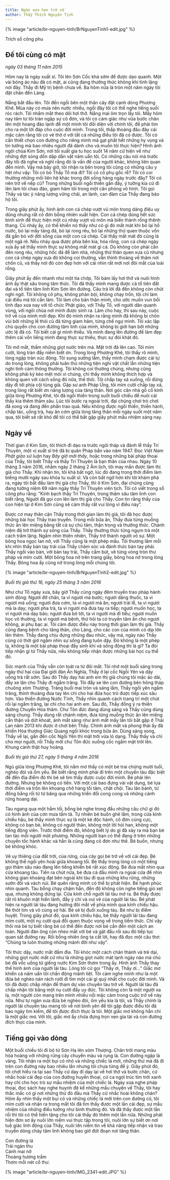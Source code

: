 ```yaml
---
title: Ngàn xưa hẹn trở về
author: Thầy Thích Nguyên Tịnh
---
```


{% image "article/br-nguyen-tinh/BrNguyenTinh1-edit.jpg" %}

<p class="editors-note">Trích sổ công phu</p>

## Để tôi cùng có mặt

*ngày 03 tháng 11 năm 2015*

Hôm nay là ngày xuất sĩ. Tôi lên Sơn Cốc khá sớm để được dạo quanh. Một vài bóng áo nâu đã có mặt, ai cũng đang thưởng thức không khí tĩnh lặng nơi đây. Thầy đi Mỹ trị bệnh chưa về. Ba hôm nữa là tròn một năm ngày tôi đặt chân đến Làng.

Nắng bắt đầu lên. Tôi đến ngồi bên một thân cây đặt cạnh dòng Phương Khê. Mùa này có mưa nên nước nhiều, ngồi đây tôi có thể nghe tiếng suối róc rách. Tôi nhắm mắt theo dõi hơi thở. Nắng mai ôm trọn lấy tôi. Mấy hôm nay tâm tư tôi tràn ngập sự cô đơn, và tôi có cảm giác như vừa bước chân lên một hoang đảo lạnh để một mình tôi đối diện với chính tôi, để phải tìm cho ra một lời đáp cho cuộc đời mình. Trong tôi, thấp thoáng đâu đây cái mặc cảm rằng tôi có vẻ thờ ơ với tất cả những điều tôi đã có được. Tôi có cần thiết chọn con đường cho riêng mình mà gạt phắt hết những hy vọng và tin tưởng mà bao nhiêu người đã dành cho và muốn tôi thực hiện? Hình ảnh ngôi chùa Kim Sơn, nơi tôi xuất gia tu học suốt 14 năm cứ hiện về như những đợt sóng dồn dập dằn vặt năm uẩn tôi. Có những câu nói mà trước đây tôi đã nghe và nghĩ rằng đó là vấn đề của người khác, không liên quan đến mình. Vậy mà bây giờ, tôi nhận ra bên trong tôi cũng có những câu y hệt như vậy: Tôi có bỏ Thầy Tổ mà đi? Tôi có cô phụ gốc rễ? Tôi có coi thường những mối liên hệ khác trong đời sống hàng ngày trước đây? Tôi có nên trở về nếp cũ? Trong những buổi ngồi thiền gần đây, ý tưởng kia cứ đi lên làm tôi chao đảo, giam hãm tôi trong một căn phòng vô hình. Tôi gọi Thầy và tác ý năng lượng vững chãi, an lành, can đảm của Thầy đang bảo hộ tôi.

Trong giây phút ấy, hình ảnh con cá chép vượt vũ môn trong dáng điệu uy dũng nhưng rất cô đơn bỗng nhiên xuất hiện. Con cá chép dùng hết sức bình sinh để thực hiện một cú nhảy vượt vũ môn mà biến thành rồng thênh thang. Cú nhảy ấy, có thể khiến nó thấy như có gì đó mất mát khi bỏ lại hồ nước, bỏ lại mấy tảng đá, bỏ lại rong rêu, bỏ lại những thứ quen thuộc vốn đã gắn bó với đời sống của một con cá chép. Cái thấy mất mát đó cũng là một ngã rẽ. Nếu nhảy qua được phía bên kia, hóa rồng, con cá chép ngày xưa ấy sẽ thấy mình thực sự không mất mát gì cả. Dù không còn phải cần đến rong rêu, những hốc đá để làm nhà, những thứ thân quen xưa cũ nhưng con cá chép ngày xưa đó không coi thường, vẫn thỉnh thoảng về thăm nơi chốn cũ, và thấy nơi đó còn đẹp hơn với cái nhìn rất mới nơi đôi mắt của loài rồng.

Giây phút ấy đến nhanh như một tia chớp. Tôi bám lấy hơi thở và nuôi hình ảnh ấy thật sâu trong tâm thức. Tôi đã thấy mình mang được cả tổ tiên đất đai và tổ tiên tâm linh Kim Sơn lên đường. Câu trả lời đã đến không còn chút nghi ngờ. Tôi không cô phụ, không phản bội, không chạy trốn, tôi chỉ làm cái điều mà tôi cần làm. Tôi làm cho bản thân mình, cho ước muốn vun bồi tình đạo xưa nay với tổ chức Phật giáo, với Thầy Tổ, với người dân quanh vùng, với ngôi chùa nơi mình được sinh ra. Làm cho hay, thì sau này, cuộc trở về của mình mới đẹp. Khi đó mình nhận ra rằng mình đã không bị chôn vùi bởi những lề thói cũ đã từng giam hãm, từng chế ngự mình. Tôi xác lập chủ quyền cho con đường tâm linh của mình, không bị giới hạn bởi những ước lệ đã có. Tôi biết cái gì mình thiếu. Và mình đang lên đường để làm đẹp thêm cái vốn liếng mình đang thực sự thiếu, thực sự đói khát đó.

Tôi mở mắt, thấm những giọt nước trên má. Mặt trời đã lên cao. Tôi mỉm cười, lòng tràn đầy niềm biết ơn. Trong lòng Phương Khê, tôi thấy rõ mình, lòng ngập tràn xúc động. Tôi sung sướng lắm, thấy mình chạm được cái tự do trong lòng, không phải tuân thủ những tiện nghi vật chất lẫn những tiện nghi tình cảm thông thường. Tôi không coi thường chúng, nhưng cũng không phải kỳ kèo mệt mỏi vì chúng, chỉ thấy mình không thích hợp và không quen với cách sống đó nữa, thế thôi. Tôi chắp tay xá xuống, rồi đứng dậy đi tới phía cội tùng già. Gặp sư anh Pháp Ứng, tôi mỉm cười chắp tay xá, trong lòng rất biết ơn năng lượng của tăng thân. Nơi góc căn nhà gỗ cổ kính giữa lòng Phương Khê, tôi đã ngồi thiền trong suốt buổi chiều để nuôi cái thấy kia thêm thâm sâu. Lúc tôi bước ra ngoài trời, đại chúng chơi trò chơi đã xong và đang đến phần trao quà. Nếu không được ngồi thiền, thiền hành, chấp tác, uống trà, hay ăn cơm giữa lòng tăng thân mỗi ngày suốt một năm qua, tôi biết sẽ rất khó để tôi có thể bắt gặp giây phút mầu nhiệm sáng nay.

## Ngày về

Thời gian ở Kim Sơn, tôi thích đi dạo ra trước ngôi tháp và đảnh lễ thầy Trí Thuyên, một vị xuất sĩ trẻ đã bị quân Pháp bắn vào năm 1947. Đọc *Việt Nam Phật giáo sử luận* hay *Bây giờ mới thấy*, hoặc trong những bài pháp thoại của Thầy, tôi biết Thầy và thầy Trí Thuyên là bạn thân của nhau. Ngày 10 tháng 3 năm 2016, nhằm ngày 2 tháng 2 Âm lịch, tôi may mắn được làm thị giả cho Thầy. Khi nhận tin, tôi khá bất ngờ, lúc đó đang trong thời điểm làm biếng mười ngày sau khóa tu xuất sĩ. Và còn bất ngờ hơn khi tôi khám phá ra, ngày tôi bắt đầu làm thị giả cho Thầy, thì ở Kim Sơn, đại chúng cũng đang tưởng niệm 69 năm ngày thầy Trí Thuyên viên tịch. Tôi có viết trong sổ công phu rằng: “Kính bạch thầy Trí Thuyên, trong thâm sâu tâm linh con biết rằng, Người đã gọi con lên làm thị giả cho Thầy. Con tin rằng thầy của con hiện tại ở Kim Sơn cũng sẽ cảm thấy rất vui lòng vì điều này”.

Được cơ may thân cận Thầy trong thời gian làm thị giả, tôi đã học được những bài học Thầy trao truyền. Trong mỗi bữa ăn, Thầy đưa từng muỗng thức ăn lên miệng bằng tất cả sự chú tâm, thận trọng và thưởng thức. Chánh niệm đã trở thành sự sống của Thầy. Thầy thưởng thức từng ngụm trà một cách trầm lặng. Ngắm nhìn thiên nhiên, Thầy trở thành người vô sự. Một bông hoa ngọc lan nở, với Thầy cũng là một phép mầu. Tôi thương lắm mỗi khi nhìn thấy bàn tay trái của Thầy chăm sóc và đánh thức bàn tay phải. Thầy ngồi vào bàn, với bàn tay trái, Thầy cầm bút, vẽ từng vòng tròn thư pháp và mỉm cười. Một bông hoa nở trên trang giấy, bông hoa nở trong lòng Thầy. Bông hoa ấy cũng nở trong lòng mỗi chúng tôi.

{% image "article/br-nguyen-tinh/BrNguyenTinh2-edit.jpg" %}

*Buổi thị giả thứ 16, ngày 25 tháng 3 năm 2016*

Như chư Tổ ngày xưa, bây giờ Thầy cũng ngày đêm truyền trao pháp hành sinh động: Ngươi đỡ chân, ta vì ngươi mà bước; ngươi dâng thuốc, ta vì ngươi mà uống; ngươi đưa cơm, ta vì ngươi mà ăn; ngươi trái lễ, ta vì ngươi mà la dạy; ngươi pha trà, ta vì ngươi mà đưa tay ra tiếp; ngươi muốn học, ta vì ngươi mà dạy bảo; ngươi đưa bô tới, ta vì người mà đi tiểu; ngươi muốn học vô thường, ta vì ngươi mà bệnh, thử hỏi ta có truyền tâm ấn cho ngươi không, ai phụ bạc ai. Tôi cảm được điều này trong thời gian làm thị giả. Thầy cũng đang bệnh cho tăng thân, cho Làng, cho các con của mình có dịp lớn lên thêm. Thầy đang chịu đựng những đau nhức, vậy mà, ngày nào Thầy cũng có thời giờ ngắm nhìn sự sống đang tuôn dậy. Đó không là một phép lạ, không là một bài pháp thoại đầy sinh khí và sống động thì là gì? Ta đòi tiếp nhận gì từ Thầy nữa, nếu không tiếp nhận được những bài học cụ thể đó.

Sức mạnh của Thầy vẫn còn toát ra từ đôi mắt. Tôi nhớ một buổi sáng trong ngày thứ hai của Đại giới đàn Ân Nghĩa, Thầy ở lại cốc Ngồi Yên và dậy uống trà rất sớm. Sau đó Thầy dạy hai anh em thị giả chúng tôi mặc áo dài, đẩy xe lăn cho Thầy đi ngắm trăng. Tôi đẩy xe lên con đường bên hông tháp chuông xóm Thượng. Trăng buổi mai tròn và sáng lắm, Thầy ngồi yên ngắm trăng, thỉnh thoảng đưa tay lên chỉ cho hai đứa học trò được tiếp xúc sâu hơn. Vào thiền đường Nước Tĩnh, Thầy nhìn quanh cách trang trí một chút rồi lại ngắm trăng, lại chỉ cho hai anh em. Sau đó, Thầy đồng ý ra thiền đường Chuyển Hóa thăm. Chư Tôn đức đang dùng sáng và Thầy cũng dùng sáng chung. Thầy dùng rất chánh niệm, đưa từng muỗng thức ăn lên miệng cẩn thận và dứt khoát, ánh mắt sáng như ánh mắt mấy lần tôi bắt gặp ở Thái Lan năm 2013 khi được ở chơi bên Thầy. Chính ánh mắt và phong thái ấy đã khiến Hòa thượng Giác Quang ngồi khóc trong bữa ăn. Dùng sáng xong, Thầy về lại, gần đến cốc Ngồi Yên thì mặt trời vừa ló dạng. Thầy thấy và chỉ cho mọi người, rồi Thầy mời chư Tôn đức xuống cốc ngắm mặt trời lên. Khung cảnh thật huy hoàng.

*Buổi thị giả thứ 27, ngày 5 tháng 4 năm 2016*

Ngủ giữa lòng Phương Khê, tôi nằm mơ thấy có một bé trai chừng mười tuổi, nghèo đói và ốm yếu. Bé biết rằng mình phải đi trên một chuyến tàu đặc biệt để đến địa điểm đó thì bé sẽ tìm thấy được cuộc đời mình. Bé phải lên đường. Nhưng bé không có tiền. Với một cái bao đựng vài vật dụng, bé lựa thời điểm và trốn lên khoang chở hàng tối tăm, chật chội. Tàu lăn bánh, từ đồng bằng rồi từ từ băng qua những triền đồi cong cong và những cánh rừng hoang dại.

Tàu ngang qua một hầm tối, bỗng bé nghe trong đầu những câu chữ gì đó có hình ảnh của cơn mưa tầm tã. Tự nhiên bé buồn ghê lắm, trong cửa kính chiếu hậu, bé thấy mình thực sự là một kẻ độc hành, cô đơn cùng cực, không có bạn bè, không có người thân, không một lời hỏi han, không một tiếng động viên. Trước thời điểm đó, không biết lý do gì đã xảy ra mà bạn bè tan tác mỗi người một phương. Những người bạn có thể đang ở trên những chuyến tốc hành khác và hẳn là cũng đang cô đơn như thế. Bé buồn, nhưng bé không khóc.

Vẻ uy thiêng của đất trời, của rừng, của cây gọi bé trở về với cái đẹp. Bé không thể ngồi yên hoài giữa khoang tối. Bé thấy trong lòng có một tiếng gọi thâm sâu nào đang lên tiếng khiến bé rất xúc động. Bé đưa mắt nhìn qua cửa khoang tàu. Tiến ra chút nữa, bé đưa cả đầu mình ra ngoài cửa để nhìn không gian khoáng đạt bên ngoài khi tàu đi qua những khu rừng, những sườn đồi và vách núi. Bé quên rằng mình có thể bị phát hiện. Bé hạnh phúc nhìn quanh. Tàu bỗng chạy chậm hẳn, đến độ không còn nghe tiếng gió xẹt qua, nhưng không dừng lại. Cửa kính chỗ người lái tàu mở ra. Bé thấy được rất rõ khuôn mặt hiền lành, đầy ý chí và vui vẻ của người lái tàu. Bé phát hiện ra người lái tàu đang hướng đôi mắt về phía mình qua kính chiếu hậu. Bé thót tim và vô cùng sợ hãi. Bé sẽ bị đuổi xuống tàu. Bé như bị điểm huyệt. Trong giây phút đó, qua kính chiếu hậu, bé thấy người lái tàu đang mỉm cười, một nụ cười quá đỗi quen thuộc vọng về trong tiềm thức. Chỉ vậy thôi mà bé tự biết rằng bé có thể đến được nơi bé cần đến một cách an toàn. Người đàn ông còn nheo mắt với bé và gật đầu rồi sau đó tiếp tục quan sát đường ray. Rồi bỗng nhiên ông ta cất lời, hay đã đọc một câu thơ: “Chúng ta luôn thương những mảnh đời như vậy”.

Tôi thức dậy, nước mắt đầm đìa. Tôi khóc một cách chân thành và trẻ dại, những giọt nước mắt cứ như là những giọt nước mát lạnh ngày nào mà chú bé đã vốc uống từ giếng nước Kim Sơn thơm trong ấy. Hình ảnh Thầy thay thế hình ảnh của người lái tàu. Lòng tôi cứ gọi “Thầy ơi, Thầy ơi…” Giấc mơ khiến cả năm uẩn tôi chấn động mãnh liệt. Tôi cảm nghe mình như là một đứa bé nghèo nàn rách rưới đi tìm một cái gì quý nhất cho cuộc đời mình. Và tôi đã được chấp nhận để tham dự vào chuyến tàu trở về. Người lái tàu đã chấp nhận tôi bằng một nụ cười đầy uy đức. Tôi không còn là một người xa lạ, một người còn mang trên mình nhiều nỗi mặc cảm trong cuộc trở về này nữa. Như tự ngàn xưa đứa bé nghèo đói, ốm yếu kia là tôi, và Thầy chính là người lái chuyến tàu mang tôi về nơi bình yên để tôi gặp được điều tôi đã bao ngày tìm kiếm, để tôi được đích thực là tôi. Một giấc mơ không hẳn chỉ là một giấc mơ. Với tôi, giấc mơ ấy chứa đựng trọn vẹn gia tài và con đường đích thực của mình.

## Tiếng gọi vào dòng

Một buổi chiều tôi đi bộ từ Sơn Hạ lên xóm Thượng. Chân trời mang màu hỏa hoàng với những rừng cây chuyển màu và rụng lá. Con đường ngập lá vàng. Tôi nhận ra một bụi cỏ nhỏ và những chiếc lá mới, những thứ mà đã đi trên con đường này bao nhiêu lần nhưng tôi chưa từng để ý. Giây phút đó, tôi chợt hiểu ra tại sao Thầy cứ dạy đi dạy lại về hơi thở và bước chân, cứ nhắc hoài cái đẹp của con đường huyền thoại, cứ ca ngợi trúc tím trời xanh hay chỉ cho học trò sự mầu nhiệm của một chiếc lá. Ngày xưa nghe pháp thoại, đọc sách hay nghe huynh đệ kể những mẩu chuyện về Thầy, tôi hay thắc mắc có gì nơi những thứ đó đâu mà Thầy cứ nhắc hoài không chán? Hôm ấy nhìn thấy một bụi cỏ và những chiếc lá mới trên con đường cũ, tôi mỉm cười và nhận ra trong mắt tôi đã tìm thấy được một lần cái đẹp, sự mầu nhiệm của những điều tưởng như bình thường đó. Và đã thấy được một lần rồi thì tôi có thể hiến tặng cho tôi cái thấy đó thêm một lần nữa. Những phát hiện đơn sơ ấy nuôi lớn niềm vui thực tập trong tôi, nuôi lớn sự biết ơn nơi tuệ giác linh động của Thầy, nuôi lớn niềm tin về khả năng tiếp nhận và trao truyền dòng chảy tâm linh không bao giờ đứt đoạn nơi tăng thân.

<div class="verse"><p>
    Con đường lá<br/>
    Trải ngàn thu<br/>
    Cánh mai nở<br/>
    Thoảng hương trầm<br/>
    Thơm mỗi nét cổ thư.</p></div>

<div class="article-end"></div>

{% image "article/br-nguyen-tinh/IMG_2341-edit.JPG" %}
